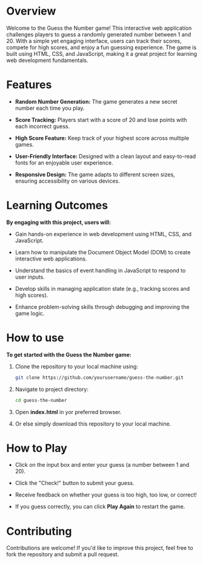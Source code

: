 # Overview
Welcome to the Guess the Number game! This interactive web application challenges players to guess a randomly generated number between 1 and 20. With a simple yet engaging interface, users can track their scores, compete for high scores, and enjoy a fun guessing experience. The game is built using HTML, CSS, and JavaScript, making it a great project for learning web development fundamentals.

# Features
- **Random Number Generation:** The game generates a new secret number each time you play.
  
- **Score Tracking:** Players start with a score of 20 and lose points with each incorrect guess.
  
- **High Score Feature:** Keep track of your highest score across multiple games.
  
- **User-Friendly Interface:** Designed with a clean layout and easy-to-read fonts for an enjoyable user experience.
  
- **Responsive Design:** The game adapts to different screen sizes, ensuring accessibility on various devices.
  
# Learning Outcomes
**By engaging with this project, users will:**

- Gain hands-on experience in web development using HTML, CSS, and JavaScript.
  
- Learn how to manipulate the Document Object Model (DOM) to create interactive web applications.
  
- Understand the basics of event handling in JavaScript to respond to user inputs.
  
- Develop skills in managing application state (e.g., tracking scores and high scores).
  
- Enhance problem-solving skills through debugging and improving the game logic.

# How to use
  **To get started with the Guess the Number game:**
1. Clone the repository to your local machine using:
   ```bash
   git clone https://github.com/yourusername/guess-the-number.git
   ```
   
2. Navigate to project directory:
    ```bash
    cd guess-the-number
    ```

3. Open **index.html** in yor preferred browser.

4. Or else simply download this repository to your local machine.

# How to Play
- Click on the input box and enter your guess (a number between 1 and 20).
  
- Click the "Check!" button to submit your guess.
  
- Receive feedback on whether your guess is too high, too low, or correct!
  
- If you guess correctly, you can click **Play Again** to restart the game.

# Contributing
Contributions are welcome! If you'd like to improve this project, feel free to fork the repository and submit a pull request.